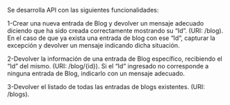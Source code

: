 Se desarrolla API con las siguientes funcionalidades:

1-Crear una nueva entrada de Blog y devolver un mensaje adecuado diciendo que ha sido creada correctamente mostrando su “Id”. (URI: /blog).
En el caso de que ya exista una entrada de blog con ese “Id”, capturar la excepción y devolver un mensaje indicando dicha situación.

2-Devolver la información de una entrada de Blog específico, recibiendo el “Id” del mismo. (URI: /blog/{id}).
Si el “Id” ingresado no corresponde a ninguna entrada de Blog, indicarlo con un mensaje adecuado.

3-Devolver el listado de todas las entradas de blogs existentes. (URI: /blogs).
